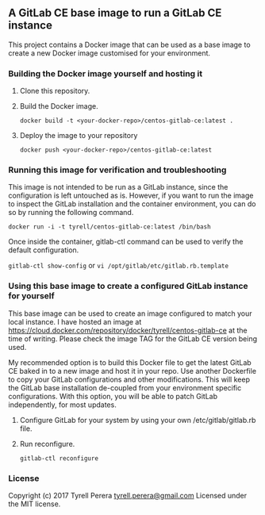 ## A GitLab CE base image to run a GitLab CE instance

This project contains a Docker image that can be used as a base image to create a new Docker image customised for your environment.


### Building the Docker image yourself and hosting it

  1. Clone this repository.
  2. Build the Docker image.

     `docker build -t <your-docker-repo>/centos-gitlab-ce:latest .`

  3. Deploy the image to your repository

      `docker push <your-docker-repo>/centos-gitlab-ce:latest`


### Running this image for verification and troubleshooting

This image is not intended to be run as a GitLab instance, since the configuration is left untouched as is. However, if you want to run the image to inspect the GitLab installation and the container environment, you can do so by running the following command.

  `docker run -i -t tyrell/centos-gitlab-ce:latest /bin/bash`

Once inside the container, gitlab-ctl command can be used to verify the default configuration.

  `gitlab-ctl show-config` or `vi /opt/gitlab/etc/gitlab.rb.template`


### Using this base image to create a configured GitLab instance for yourself

This base image can be used to create an image configured to match your local instance. I have hosted an image at https://cloud.docker.com/repository/docker/tyrell/centos-gitlab-ce at the time of writing. Please check the image TAG for the GitLab CE version being used.

My recommended option is to build this Docker file to get the latest GitLab CE baked in to a new image and host it in your repo. Use another Dockerfile to copy your GitLab configurations and other modifications. This will keep the GitLab base installation de-coupled from your environment specific configurations. With this option, you will be able to patch GitLab independently, for most updates.

  1. Configure GitLab for your system by using your own /etc/gitlab/gitlab.rb file.
  2. Run reconfigure.

      `gitlab-ctl reconfigure`    


### License
Copyright (c) 2017 Tyrell Perera <tyrell.perera@gmail.com>
Licensed under the MIT license.
